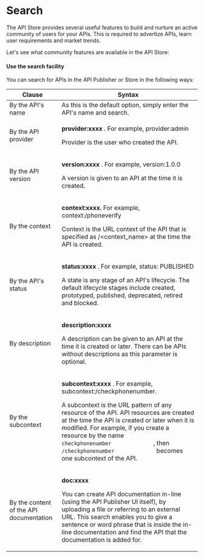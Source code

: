 # Search

The API Store provides several useful features to build and nurture an active community of users for your APIs. This is required to advertize APIs, learn user requirements and market trends.

Let's see what community features are available in the API Store:

#### Use the search facility

You can search for APIs in the API Publisher or Store in the following ways:

<table>
<thead>
<tr class="header">
<th>Clause</th>
<th>Syntax</th>
</tr>
</thead>
<tbody>
<tr class="odd">
<td>By the API's name</td>
<td>As this is the default option, simply enter the API's name and search.</td>
</tr>
<tr class="even">
<td>By the API provider</td>
<td><p><strong>provider:xxxx</strong> . For example, provider:admin</p>
<p>Provider is the user who created the API.</p></td>
</tr>
<tr class="odd">
<td>By the API version</td>
<td><p><strong>version:xxxx</strong> . For example, version:1.0.0</p>
<p>A version is given to an API at the time it is created.</p></td>
</tr>
<tr class="even">
<td>By the context</td>
<td><p><strong>context:xxxx.</strong> For example, context:/phoneverify</p>
<p>Context is the URL context of the API that is specified as /&lt;context_name&gt; at the time the API is created.</p></td>
</tr>
<tr class="odd">
<td>By the API's status</td>
<td><p><strong>status:xxxx</strong> . For example, status: PUBLISHED</p>
<p>A state is any stage of an API's lifecycle. The default lifecycle stages include created, prototyped, published, deprecated, retired and blocked.</p></td>
</tr>
<tr class="even">
<td>By description</td>
<td><p><strong>description:xxxx</strong></p>
<p>A description can be given to an API at the time it is created or later. There can be APIs without descriptions as this parameter is optional. <strong><br />
</strong></p></td>
</tr>
<tr class="odd">
<td>By the subcontext</td>
<td><p><strong>subcontext:xxxx</strong> . For example, subcontext:/checkphonenumber.</p>
<p>A subcontext is the URL pattern of any resource of the API. API resources are created at the time the API is created or later when it is modified. For example, if you create a resource by the name <code>              checkphonenumber             </code> , then <code>              /checkphonenumber             </code> becomes one subcontext of the API. <strong><br />
</strong></p></td>
</tr>
<tr class="even">
<td>By the content of the API documentation</td>
<td><p><strong>doc:xxxx</strong></p>
<p>You can create API documentation in-line (using the API Publisher UI itself), by uploading a file or referring to an external URL. This search enables you to give a sentence or word phrase that is inside the in-line documentation and find the API that the documentation is added for. <strong><br />
</strong></p></td>
</tr>
</tbody>
</table>


